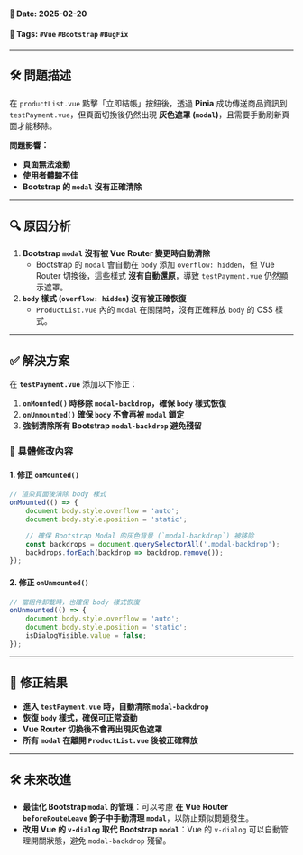 #### 📅 **Date**: 2025-02-20

#### 🔖 **Tags**: `#Vue` `#Bootstrap` `#BugFix`

---

## **🛠️ 問題描述**

在 `productList.vue` 點擊「立即結帳」按鈕後，透過 **Pinia** 成功傳送商品資訊到 `testPayment.vue`，但頁面切換後仍然出現 **灰色遮罩 (`modal`)**，且需要手動刷新頁面才能移除。

**問題影響：**
- **頁面無法滾動**
- **使用者體驗不佳**
- **Bootstrap 的 `modal` 沒有正確清除**

---

## **🔍 原因分析**

1. **Bootstrap `modal` 沒有被 Vue Router 變更時自動清除**
    - Bootstrap 的 `modal` 會自動在 `body` 添加 `overflow: hidden`，但 Vue Router 切換後，這些樣式 **沒有自動還原**，導致 `testPayment.vue` 仍然顯示遮罩。
2. **`body` 樣式 (`overflow: hidden`) 沒有被正確恢復**
    - `ProductList.vue` 內的 `modal` 在關閉時，沒有正確釋放 `body` 的 CSS 樣式。

---

## **✅ 解決方案**

在 **`testPayment.vue`** 添加以下修正：
1. **`onMounted()` 時移除 `modal-backdrop`，確保 `body` 樣式恢復**
2. **`onUnmounted()` 確保 `body` 不會再被 `modal` 鎖定**
3. **強制清除所有 Bootstrap `modal-backdrop` 避免殘留**

### **📌 具體修改內容**

#### **1. 修正 `onMounted()`**

```JavaScript
// 渲染頁面後清除 body 樣式
onMounted(() => {
    document.body.style.overflow = 'auto';
    document.body.style.position = 'static';

    // 確保 Bootstrap Modal 的灰色背景 (`modal-backdrop`) 被移除
    const backdrops = document.querySelectorAll('.modal-backdrop');
    backdrops.forEach(backdrop => backdrop.remove());
});
```

#### **2. 修正 `onUnmounted()`**

```JavaScript
// 當組件卸載時，也確保 body 樣式恢復
onUnmounted(() => {
    document.body.style.overflow = 'auto';
    document.body.style.position = 'static';
    isDialogVisible.value = false;
});
```

---

## **🎯 修正結果**
- **進入 `testPayment.vue` 時，自動清除 `modal-backdrop`**  
- **恢復 `body` 樣式，確保可正常滾動**  
- **Vue Router 切換後不會再出現灰色遮罩**  
- **所有 `modal` 在離開 `ProductList.vue` 後被正確釋放**

---

## **🛠️ 未來改進**
- **最佳化 Bootstrap `modal` 的管理**：可以考慮 **在 Vue Router `beforeRouteLeave` 鉤子中手動清理 `modal`**，以防止類似問題發生。
- **改用 Vue 的 `v-dialog` 取代 Bootstrap `modal`**：Vue 的 `v-dialog` 可以自動管理開關狀態，避免 `modal-backdrop` 殘留。